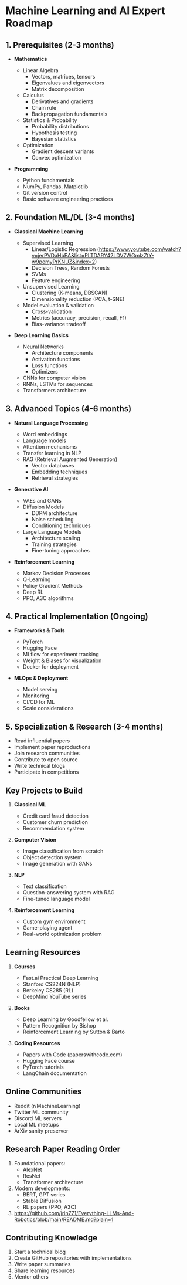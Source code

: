 # Machine Learning and AI Expert Roadmap

## 1. Prerequisites (2-3 months)
- **Mathematics**
  - Linear Algebra
    - Vectors, matrices, tensors
    - Eigenvalues and eigenvectors
    - Matrix decomposition
  - Calculus
    - Derivatives and gradients
    - Chain rule
    - Backpropagation fundamentals
  - Statistics & Probability
    - Probability distributions
    - Hypothesis testing
    - Bayesian statistics
  - Optimization
    - Gradient descent variants
    - Convex optimization
    
- **Programming**
  - Python fundamentals
  - NumPy, Pandas, Matplotlib
  - Git version control
  - Basic software engineering practices

## 2. Foundation ML/DL (3-4 months)
- **Classical Machine Learning**
  - Supervised Learning 
    - Linear/Logistic Regression (https://www.youtube.com/watch?v=jerPVDaHbEA&list=PLTDARY42LDV7WGmlzZtY-w9pemyPrKNUZ&index=2)
    - Decision Trees, Random Forests
    - SVMs
    - Feature engineering
  - Unsupervised Learning
    - Clustering (K-means, DBSCAN)
    - Dimensionality reduction (PCA, t-SNE)
  - Model evaluation & validation
    - Cross-validation
    - Metrics (accuracy, precision, recall, F1)
    - Bias-variance tradeoff

- **Deep Learning Basics**
  - Neural Networks
    - Architecture components
    - Activation functions
    - Loss functions
    - Optimizers
  - CNNs for computer vision
  - RNNs, LSTMs for sequences
  - Transformers architecture

## 3. Advanced Topics (4-6 months)
- **Natural Language Processing**
  - Word embeddings
  - Language models
  - Attention mechanisms
  - Transfer learning in NLP
  - RAG (Retrieval Augmented Generation)
    - Vector databases
    - Embedding techniques
    - Retrieval strategies

- **Generative AI**
  - VAEs and GANs
  - Diffusion Models
    - DDPM architecture
    - Noise scheduling
    - Conditioning techniques
  - Large Language Models
    - Architecture scaling
    - Training strategies
    - Fine-tuning approaches

- **Reinforcement Learning**
  - Markov Decision Processes
  - Q-Learning
  - Policy Gradient Methods
  - Deep RL
  - PPO, A3C algorithms

## 4. Practical Implementation (Ongoing)
- **Frameworks & Tools**
  - PyTorch
  - Hugging Face
  - MLflow for experiment tracking
  - Weight & Biases for visualization
  - Docker for deployment

- **MLOps & Deployment**
  - Model serving
  - Monitoring
  - CI/CD for ML
  - Scale considerations

## 5. Specialization & Research (3-4 months)
- Read influential papers
- Implement paper reproductions
- Join research communities
- Contribute to open source
- Write technical blogs
- Participate in competitions

## Key Projects to Build

1. **Classical ML**
   - Credit card fraud detection
   - Customer churn prediction
   - Recommendation system

2. **Computer Vision**
   - Image classification from scratch
   - Object detection system
   - Image generation with GANs

3. **NLP**
   - Text classification
   - Question-answering system with RAG
   - Fine-tuned language model

4. **Reinforcement Learning**
   - Custom gym environment
   - Game-playing agent
   - Real-world optimization problem

## Learning Resources

1. **Courses**
   - Fast.ai Practical Deep Learning
   - Stanford CS224N (NLP)
   - Berkeley CS285 (RL)
   - DeepMind YouTube series

2. **Books**
   - Deep Learning by Goodfellow et al.
   - Pattern Recognition by Bishop
   - Reinforcement Learning by Sutton & Barto

3. **Coding Resources**
   - Papers with Code (paperswithcode.com)
   - Hugging Face course
   - PyTorch tutorials
   - LangChain documentation

## Online Communities
- Reddit (r/MachineLearning)
- Twitter ML community
- Discord ML servers
- Local ML meetups
- ArXiv sanity preserver

## Research Paper Reading Order
1. Foundational papers:
   - AlexNet
   - ResNet
   - Transformer architecture
2. Modern developments:
   - BERT, GPT series
   - Stable Diffusion
   - RL papers (PPO, A3C)
3. https://github.com/jrin771/Everything-LLMs-And-Robotics/blob/main/README.md?plain=1


## Contributing Knowledge
1. Start a technical blog
2. Create GitHub repositories with implementations
3. Write paper summaries
4. Share learning resources
5. Mentor others
